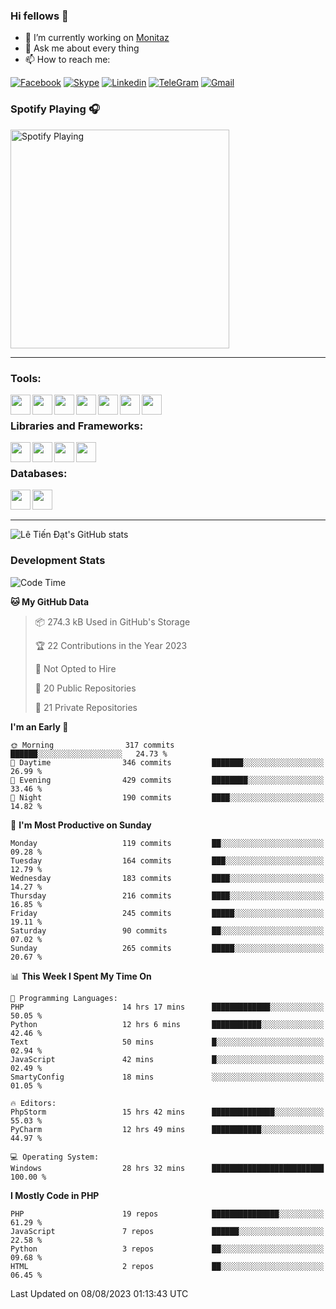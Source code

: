 ### Hi fellows 👋
- 🔭 I’m currently working on [Monitaz](https://monitaz.com/)
- 💬 Ask me about every thing
- 📫 How to reach me:

[![Facebook](https://img.shields.io/badge/Facebook-0000FF?logo=facebook&logoColor=white)](https://www.facebook.com/le.dat155)
[![Skype](https://img.shields.io/badge/Skype-blue?logo=skype&logoColor=white)](https://join.skype.com/invite/lr2sd8ZndbWr)
[![Linkedin](https://img.shields.io/badge/LinkedIn-0A66C2?logo=linkedin)](https://www.linkedin.com/in/ti%E1%BA%BFn-%C4%91%E1%BA%A1t-l%C3%AA-ba267a232/)
[![TeleGram](https://img.shields.io/badge/telegram-EF0EFF?logo=telegram)](https://t.me/subibi1505)
[![Gmail](https://img.shields.io/badge/Gmail-green?logo=gmail)](mailto:tiendat15599.dev@gmail.com)

### Spotify Playing 🎧
[<img src="https://tiendat-spotify.vercel.app/api/spotify" alt="Spotify Playing" width="350" />](https://open.spotify.com/user/21wi7t5t4zyugx5mgetrdo7xa)

---

### Tools:
<img align='left' height="32" width="32" src="https://upload.wikimedia.org/wikipedia/commons/thumb/c/c9/PhpStorm_Icon.svg/2048px-PhpStorm_Icon.svg.png">
<img align='left' height="32" width="32" src="https://upload.wikimedia.org/wikipedia/commons/thumb/1/1d/PyCharm_Icon.svg/1200px-PyCharm_Icon.svg.png">
<img align='left' height="32" width="32" src="https://cdn2.iconfinder.com/data/icons/pack1-baco-flurry-icons-style/512/XAMPP.png">
<img align='left' height="32" width="32" src="https://www.docker.com/wp-content/uploads/2022/03/vertical-logo-monochromatic.png">
<img align='left' height="32" width="32" src="https://www.mamp.info/images/icons/mamp-pro.png">
<img align='left' height="32" width="32" src="https://www.puttygen.com/wp-content/uploads/2019/05/Termius.png">
<img align='left' height="32" width="32" src="https://1475031.s21i.faiusr.com/4/1/ABUIABAEGAAg3dWc8AUoq7a8hAIwgAg4gAg.png">
<br>

### Libraries and Frameworks:
<img align='left' height="32" width="32" src="https://i0.wp.com/phocode.com/wp-content/uploads/2019/11/scrapyLogo.png?fit=300%2C300&ssl=1&w=640">
<img align='left' height="32" width="32" src="https://upload.wikimedia.org/wikipedia/commons/thumb/9/9a/Laravel.svg/985px-Laravel.svg.png">
<img align='left' height="32" width="32" src="https://cdn.worldvectorlogo.com/logos/codeigniter.svg">
<img align='left' height="32" width="32" src="https://upload.wikimedia.org/wikipedia/commons/thumb/e/ea/Zend-framework.svg/2560px-Zend-framework.svg.png">
<br>

### Databases:
<img align='left' height="32" width="32" src="https://download.logo.wine/logo/MySQL/MySQL-Logo.wine.png">
<img align='left' height="32" width="32" src="https://seeklogo.com/images/E/elasticsearch-logo-C75C4578EC-seeklogo.com.png">

<br>
<br>

---
![Lê Tiến Đạt's GitHub stats](https://github-readme-stats.vercel.app/api?username=tiendat15599&show_icons=true&count_private=true&theme=tokyonight)
### Development Stats


<!--START_SECTION:waka-->
![Code Time](http://img.shields.io/badge/Code%20Time-362%20hrs%2033%20mins-blue)

**🐱 My GitHub Data** 

> 📦 274.3 kB Used in GitHub's Storage 
 > 
> 🏆 22 Contributions in the Year 2023
 > 
> 🚫 Not Opted to Hire
 > 
> 📜 20 Public Repositories 
 > 
> 🔑 21 Private Repositories 
 > 
**I'm an Early 🐤** 

```text
🌞 Morning                317 commits         ██████░░░░░░░░░░░░░░░░░░░   24.73 % 
🌆 Daytime                346 commits         ███████░░░░░░░░░░░░░░░░░░   26.99 % 
🌃 Evening                429 commits         ████████░░░░░░░░░░░░░░░░░   33.46 % 
🌙 Night                  190 commits         ████░░░░░░░░░░░░░░░░░░░░░   14.82 % 
```
📅 **I'm Most Productive on Sunday** 

```text
Monday                   119 commits         ██░░░░░░░░░░░░░░░░░░░░░░░   09.28 % 
Tuesday                  164 commits         ███░░░░░░░░░░░░░░░░░░░░░░   12.79 % 
Wednesday                183 commits         ████░░░░░░░░░░░░░░░░░░░░░   14.27 % 
Thursday                 216 commits         ████░░░░░░░░░░░░░░░░░░░░░   16.85 % 
Friday                   245 commits         █████░░░░░░░░░░░░░░░░░░░░   19.11 % 
Saturday                 90 commits          ██░░░░░░░░░░░░░░░░░░░░░░░   07.02 % 
Sunday                   265 commits         █████░░░░░░░░░░░░░░░░░░░░   20.67 % 
```


📊 **This Week I Spent My Time On** 

```text
💬 Programming Languages: 
PHP                      14 hrs 17 mins      █████████████░░░░░░░░░░░░   50.05 % 
Python                   12 hrs 6 mins       ███████████░░░░░░░░░░░░░░   42.46 % 
Text                     50 mins             █░░░░░░░░░░░░░░░░░░░░░░░░   02.94 % 
JavaScript               42 mins             █░░░░░░░░░░░░░░░░░░░░░░░░   02.49 % 
SmartyConfig             18 mins             ░░░░░░░░░░░░░░░░░░░░░░░░░   01.05 % 

🔥 Editors: 
PhpStorm                 15 hrs 42 mins      ██████████████░░░░░░░░░░░   55.03 % 
PyCharm                  12 hrs 49 mins      ███████████░░░░░░░░░░░░░░   44.97 % 

💻 Operating System: 
Windows                  28 hrs 32 mins      █████████████████████████   100.00 % 
```

**I Mostly Code in PHP** 

```text
PHP                      19 repos            ███████████████░░░░░░░░░░   61.29 % 
JavaScript               7 repos             ██████░░░░░░░░░░░░░░░░░░░   22.58 % 
Python                   3 repos             ██░░░░░░░░░░░░░░░░░░░░░░░   09.68 % 
HTML                     2 repos             ██░░░░░░░░░░░░░░░░░░░░░░░   06.45 % 
```




 Last Updated on 08/08/2023 01:13:43 UTC
<!--END_SECTION:waka-->

